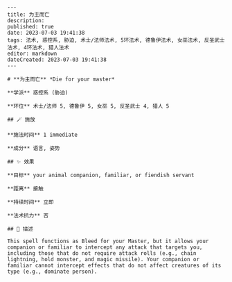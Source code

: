 
    ---
    title: 为主而亡
    description: 
    published: true
    date: 2023-07-03 19:41:38
    tags: 法术, 惑控系, 胁迫, 术士/法师法术, 5环法术, 德鲁伊法术, 女巫法术, 反圣武士法术, 4环法术, 猎人法术
    editor: markdown
    dateCreated: 2023-07-03 19:41:38
    ---

    # **为主而亡** *Die for your master*

    **学派** 惑控系 (胁迫) 

    **环位** 术士/法师 5, 德鲁伊 5, 女巫 5, 反圣武士 4, 猎人 5

    ## 🪄 施放

    **施法时间** 1 immediate

    **成分** 语言, 姿势

    ## ✨ 效果 

    **目标** your animal companion, familiar, or fiendish servant 

    **距离** 接触  

    **持续时间** 立即 

    **法术抗力** 否

    ## 📖 描述

    This spell functions as Bleed for your Master, but it allows your companion or familiar to intercept any attack that targets you, including those that do not require attack rolls (e.g., chain lightning, hold monster, and magic missile). Your companion or familiar cannot intercept effects that do not affect creatures of its type (e.g., dominate person).
    